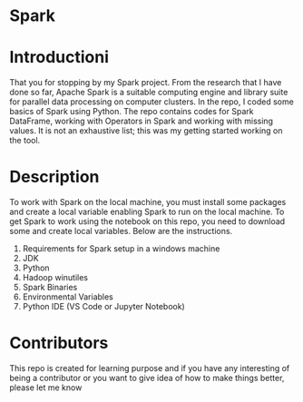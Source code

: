 # Spark
# Introductioni
That you for stopping by my Spark project. From the research that I have done so far, Apache Spark is a suitable computing engine and library suite for parallel data processing on computer clusters. In the repo, I coded some basics of Spark using Python. The repo contains codes for Spark DataFrame, working with Operators in Spark and working with missing values. It is not an exhaustive list; this was my getting started working on the tool.
# Description
To work with Spark on the local machine, you must install some packages and create a local variable enabling Spark to run on the local machine. To get Spark to work using the notebook on this repo, you need to download some and create local variables. Below are the instructions.
1.  Requirements for Spark setup in a windows machine
2.  JDK 
3.  Python
4.  Hadoop winutiles
5.  Spark Binaries
6.  Environmental Variables
7.  Python IDE (VS Code or Jupyter Notebook)
# Contributors
This repo is created for learning purpose and if you have any interesting of being a contributor or you want to give idea of how to make things better, please let me know
